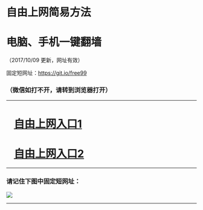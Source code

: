 ﻿# 自由上网简易方法

# 电脑、手机一键翻墙

（2017/10/09 更新，网址有效）

固定短网址：https://git.io/free99

### （微信如打不开，请转到浏览器打开）


***





# &nbsp;&nbsp; <a href="http://ft34922617.fwq-tz-1001.info/fwqtz01.html?t=100900114640 " target="_blank">自由上网入口1</a>
# &nbsp;&nbsp; <a href="http://ft558016943.fwq-tz-1002.info/fwqtz02.html?t=100900123286 " target="_blank">自由上网入口2</a>
***

### 请记住下图中固定短网址：

<img src="https://s3-us-west-2.amazonaws.com/fwq-1001/yjfq-20170905okok.png" /> 


***

